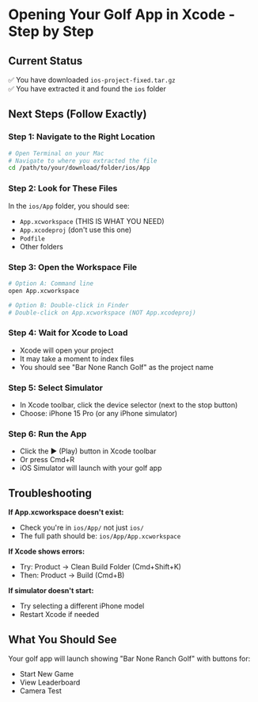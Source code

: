# Opening Your Golf App in Xcode - Step by Step

## Current Status
✅ You have downloaded `ios-project-fixed.tar.gz`  
✅ You have extracted it and found the `ios` folder  

## Next Steps (Follow Exactly)

### Step 1: Navigate to the Right Location
```bash
# Open Terminal on your Mac
# Navigate to where you extracted the file
cd /path/to/your/download/folder/ios/App
```

### Step 2: Look for These Files
In the `ios/App` folder, you should see:
- `App.xcworkspace` (THIS IS WHAT YOU NEED)
- `App.xcodeproj` (don't use this one)
- `Podfile`
- Other folders

### Step 3: Open the Workspace File
```bash
# Option A: Command line
open App.xcworkspace

# Option B: Double-click in Finder
# Double-click on App.xcworkspace (NOT App.xcodeproj)
```

### Step 4: Wait for Xcode to Load
- Xcode will open your project
- It may take a moment to index files
- You should see "Bar None Ranch Golf" as the project name

### Step 5: Select Simulator
- In Xcode toolbar, click the device selector (next to the stop button)
- Choose: iPhone 15 Pro (or any iPhone simulator)

### Step 6: Run the App
- Click the ▶️ (Play) button in Xcode toolbar
- Or press Cmd+R
- iOS Simulator will launch with your golf app

## Troubleshooting

**If App.xcworkspace doesn't exist:**
- Check you're in `ios/App/` not just `ios/`
- The full path should be: `ios/App/App.xcworkspace`

**If Xcode shows errors:**
- Try: Product → Clean Build Folder (Cmd+Shift+K)
- Then: Product → Build (Cmd+B)

**If simulator doesn't start:**
- Try selecting a different iPhone model
- Restart Xcode if needed

## What You Should See
Your golf app will launch showing "Bar None Ranch Golf" with buttons for:
- Start New Game
- View Leaderboard  
- Camera Test